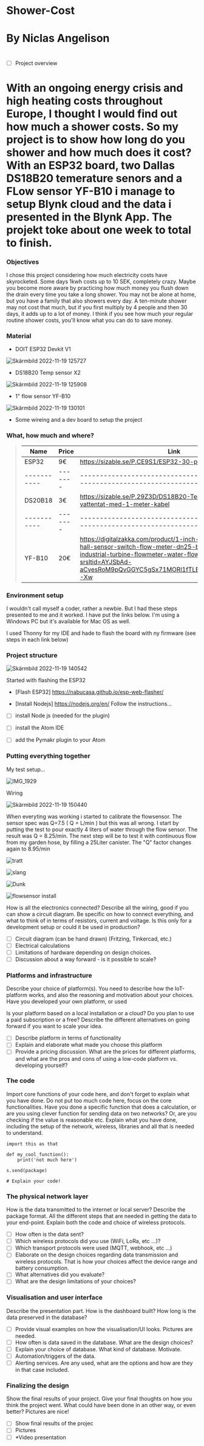 # Shower-Cost

# By Niclas Angelison 

#
- [ ] Project overview


# With an ongoing energy crisis and high heating costs throughout Europe, I thought I would find out how much a shower costs. So my project is to show how long do you shower and how much does it cost? With an ESP32 board, two Dallas DS18B20 temerature senors and a FLow sensor YF-B10 i manage to setup Blynk cloud and the data i presented in the Blynk App. The projekt toke about one week to total to finish.




### Objectives

I chose this project considering how much electricity costs have skyrocketed. Some days 1kwh costs up to 10 SEK, completely crazy.
Maybe you become more aware by practicing how much money you flush down the drain every time you take a long shower. You may not be alone at home, but you have a family that also showers every day. A ten-minute shower may not cost that much, but if you first multiply by 4 people and then 30 days, it adds up to a lot of money.
I think if you see how much your regular routine shower costs, you'll know what you can do to save money.


### Material

- DOIT ESP32 Devkit V1




![Skärmbild 2022-11-19 125727](https://user-images.githubusercontent.com/117173570/202850059-5dd53917-10b1-402a-92b8-18f4c1dbe2ef.jpg)




- DS18B20 Temp sensor X2






![Skärmbild 2022-11-19 125908](https://user-images.githubusercontent.com/117173570/202849840-674dd9f1-7c41-4529-ae35-b5451fa125ba.jpg)






- 1" flow sensor YF-B10







![Skärmbild 2022-11-19 130101](https://user-images.githubusercontent.com/117173570/202849848-ce1eab49-aaac-456a-8e72-28d9e9baada8.jpg)






- Some wireing and a dev board to setup the project






### What, how much and where?


>| Name      | Price | Link                                                                            | 
>| --------- | ------|---------------------------------------------------------------------------------|
>| ESP32     |  9€   | https://sizable.se/P.CE9S1/ESP32-30-pin                                         |
>|-----------|-------|---------------------------------------------------------------------------------|
>| DS20B18   |  3€   | https://sizable.se/P.29Z3D/DS18B20-Temperatursensor-vattentat-med-1-meter-kabel |
>|-----------|-------|---------------------------------------------------------------------------------|
>| YF-B10    |  20€  | https://digitalzakka.com/product/1-inch-water-flow-sensor-hall-sensor-switch-flow-meter-dn25-brass-water-meter-industrial-turbine-flowmeter-water-flow-sensor/?srsltid=AYJSbAd-aCvesRoM9pQvGGYC5gSx71MORl1fTLEDKyoSVcGTEDcChxkC-Xw |    








### Environment setup

I wouldn't call myself a coder, rather a newbie. But I had these steps presented to me and it worked. I have put the links below. I'm using a Windows PC but it's available for Mac OS as well.

I used Thonny for my IDE and hade to flash the board with ny firmware (see steps in each link below)

### Project structure

![Skärmbild 2022-11-19 140542](https://user-images.githubusercontent.com/117173570/202852295-fccae283-3cb1-423a-bc16-944f7931b7bd.jpg)

Started with flashing the ESP32

- [Flash ESP32] https://nabucasa.github.io/esp-web-flasher/

- [Install Nodejs] https://nodejs.org/en/ Follow the instructions...
- [ ] install Node js (needed for the plugin)
- [ ] install the Atom IDE
- [ ] add the Pymakr plugin to your Atom


### Putting everything together

My test setup...







![IMG_1929](https://user-images.githubusercontent.com/117173570/202854273-d760f703-521a-4939-a5b8-75c5c88df3b7.jpg)


Wiring

![Skärmbild 2022-11-19 150440](https://user-images.githubusercontent.com/117173570/202854520-8ad32562-a8c8-458a-a682-8abe8c72525a.jpg)


When everyting was working i started to calibrate the flowsensor. The sensor spec was Q=7.5 ( Q = L/min ) but this was all wrong.
I start by putting the test to pour exactly 4 liters of water through the flow sensor. The result was Q = 8.25/min.
The next step will be to test it with continuous flow from my garden hose, by filling a 25Liter canister. The "Q" factor changes again to 8.95/min



![tratt](https://user-images.githubusercontent.com/117173570/202855811-7633379f-3a44-42d7-aa95-4153dc59a25a.jpeg)





![slang](https://user-images.githubusercontent.com/117173570/202855828-8330dd8d-d589-462c-8197-7199d8849af4.jpeg)



![Dunk](https://user-images.githubusercontent.com/117173570/202855835-8d9ae25a-5ca5-4238-9055-560336b2616a.jpeg)

![flowsensor install](https://user-images.githubusercontent.com/117173570/202855843-89bbb11d-2a8e-4d8c-a1a7-5e8bbb06195b.jpeg)


How is all the electronics connected? Describe all the wiring, good if you can show a circuit diagram. Be specific on how to connect everything, and what to think of in terms of resistors, current and voltage. Is this only for a development setup or could it be used in production?

- [ ] Circuit diagram (can be hand drawn) (Fritzing, Tinkercad, etc.)
- [ ] Electrical calculations
- [ ] Limitations of hardware depending on design choices.
- [ ] Discussion about a way forward - is it possible to scale?

### Platforms and infrastructure

Describe your choice of platform(s). You need to describe how the IoT-platform works, and also the reasoning and motivation about your choices. Have you developed your own platform, or used 

Is your platform based on a local installation or a cloud? Do you plan to use a paid subscription or a free? Describe the different alternatives on going forward if you want to scale your idea.

- [ ] Describe platform in terms of functionality
- [ ] Explain and elaborate what made you choose this platform
- [ ] Provide a pricing discussion. What are the prices for different platforms, and what are the pros and cons of using a low-code platform vs. developing yourself?

### The code

Import core functions of your code here, and don't forget to explain what you have done. Do not put too much code here, focus on the core functionalities. Have you done a specific function that does a calculation, or are you using clever function for sending data on two networks? Or, are you checking if the value is reasonable etc. Explain what you have done, including the setup of the network, wireless, libraries and all that is needed to understand.


```python=
import this as that

def my_cool_function():
    print('not much here')

s.send(package)

# Explain your code!
```

### The physical network layer

How is the data transmitted to the internet or local server? Describe the package format. All the different steps that are needed in getting the data to your end-point. Explain both the code and choice of wireless protocols.

- [ ] How often is the data sent? 
- [ ] Which wireless protocols did you use (WiFi, LoRa, etc ...)?
- [ ] Which transport protocols were used (MQTT, webhook, etc ...)
- [ ] Elaborate on the design choices regarding data transmission and wireless protocols. That is how your choices affect the device range and battery consumption.
- [ ] What alternatives did you evaluate?
- [ ] What are the design limitations of your choices?

### Visualisation and user interface

Describe the presentation part. How is the dashboard built? How long is the data preserved in the database?

- [ ] Provide visual examples on how the visualisation/UI looks. Pictures are needed.
- [ ] How often is data saved in the database. What are the design choices?
- [ ] Explain your choice of database. What kind of database. Motivate.
- [ ] Automation/triggers of the data.
- [ ] Alerting services. Are any used, what are the options and how are they in that case included.

### Finalizing the design

Show the final results of your project. Give your final thoughts on how you think the project went. What could have been done in an other way, or even better? Pictures are nice!

- [ ] Show final results of the projec
- [ ] Pictures
- [ ] *Video presentation
